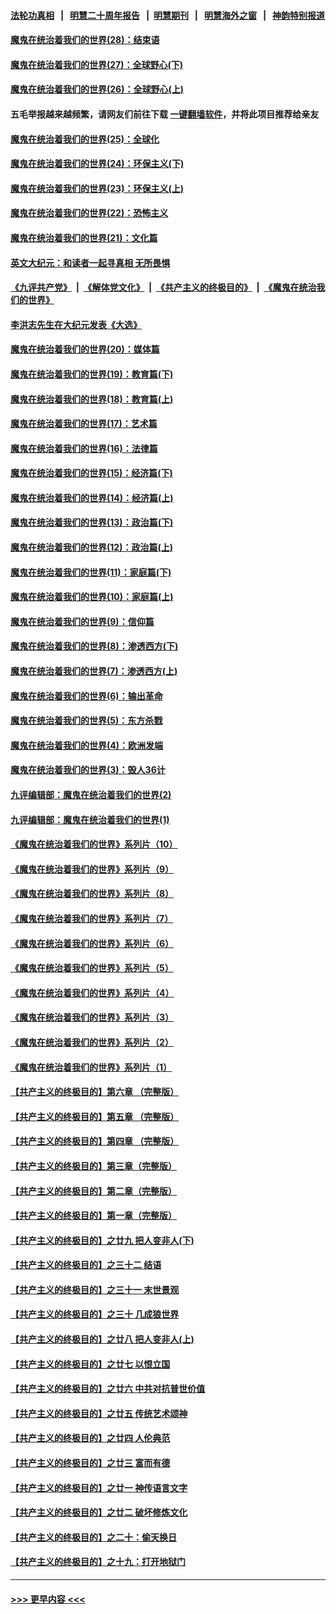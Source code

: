 #### [法轮功真相](https://github.com/gfw-breaker/truth/blob/master/README.md?t=0) &nbsp;&nbsp;|&nbsp;&nbsp; [明慧二十周年报告](https://github.com/gfw-breaker/mh-reports/blob/master/README.md?t=0) &nbsp;&nbsp;|&nbsp;&nbsp;[明慧期刊](https://github.com/gfw-breaker/mh-qikan) &nbsp;&nbsp;|&nbsp;&nbsp; [明慧海外之窗](https://github.com/gfw-breaker/mh-news/blob/master/README.md?t=0) &nbsp;&nbsp;|&nbsp;&nbsp; [神韵特别报道](https://github.com/gfw-breaker/mh-news/blob/master/shenyun.md?t=0)
#### [魔鬼在统治着我们的世界(28)：结束语](../pages/nsc422/n10936246.md?t=06101751) 
#### [魔鬼在统治着我们的世界(27)：全球野心(下)](../pages/nsc422/n10928319.md?t=06101751) 
#### [魔鬼在统治着我们的世界(26)：全球野心(上)](../pages/nsc422/n10900318.md?t=06101751) 
#### 五毛举报越来越频繁，请网友们前往下载 [一键翻墙软件](https://github.com/gfw-breaker/ssr-accounts)，并将此项目推荐给亲友
#### [魔鬼在统治着我们的世界(25)：全球化](../pages/nsc422/n10788205.md?t=06101751) 
#### [魔鬼在统治着我们的世界(24)：环保主义(下)](../pages/nsc422/n10695307.md?t=06101751) 
#### [魔鬼在统治着我们的世界(23)：环保主义(上)](../pages/nsc422/n10688613.md?t=06101751) 
#### [魔鬼在统治着我们的世界(22)：恐怖主义](../pages/nsc422/n10614727.md?t=06101751) 
#### [魔鬼在统治着我们的世界(21)：文化篇](../pages/nsc422/n10597706.md?t=06101751) 
#### [英文大纪元：和读者一起寻真相 无所畏惧](../pages/nsc422/n12542027.md?t=06101751) 
#### [《九评共产党》](https://github.com/begood0513/9ping.md/blob/master/README.md) &nbsp;|&nbsp; [《解体党文化》](../../../../jtdwh.md/blob/master/README.md)  &nbsp;|&nbsp; [《共产主义的终极目的》](../../../../gczydzjmd.md/blob/master/README.md) &nbsp;|&nbsp; [《魔鬼在统治我们的世界》](../../../../mgztzwmdsj.md/blob/master/README.md) 
#### [李洪志先生在大纪元发表《大选》](../pages/nsc422/n12534746.md?t=06101751) 
#### [魔鬼在统治着我们的世界(20)：媒体篇](../pages/nsc422/n10586579.md?t=06101751) 
#### [魔鬼在统治着我们的世界(19)：教育篇(下)](../pages/nsc422/n10564808.md?t=06101751) 
#### [魔鬼在统治着我们的世界(18)：教育篇(上)](../pages/nsc422/n10526970.md?t=06101751) 
#### [魔鬼在统治着我们的世界(17)：艺术篇](../pages/nsc422/n10499093.md?t=06101751) 
#### [魔鬼在统治着我们的世界(16)：法律篇](../pages/nsc422/n10485969.md?t=06101751) 
#### [魔鬼在统治着我们的世界(15)：经济篇(下)](../pages/nsc422/n10469975.md?t=06101751) 
#### [魔鬼在统治着我们的世界(14)：经济篇(上)](../pages/nsc422/n10457370.md?t=06101751) 
#### [魔鬼在统治着我们的世界(13)：政治篇(下)](../pages/nsc422/n10448270.md?t=06101751) 
#### [魔鬼在统治着我们的世界(12)：政治篇(上)](../pages/nsc422/n10444576.md?t=06101751) 
#### [魔鬼在统治着我们的世界(11)：家庭篇(下)](../pages/nsc422/n10440961.md?t=06101751) 
#### [魔鬼在统治着我们的世界(10)：家庭篇(上)](../pages/nsc422/n10435448.md?t=06101751) 
#### [魔鬼在统治着我们的世界(9)：信仰篇](../pages/nsc422/n10432159.md?t=06101751) 
#### [魔鬼在统治着我们的世界(8)：渗透西方(下)](../pages/nsc422/n10429603.md?t=06101751) 
#### [魔鬼在统治着我们的世界(7)：渗透西方(上)](../pages/nsc422/n10426013.md?t=06101751) 
#### [魔鬼在统治着我们的世界(6)：输出革命](../pages/nsc422/n10421536.md?t=06101751) 
#### [魔鬼在统治着我们的世界(5)：东方杀戮](../pages/nsc422/n10417707.md?t=06101751) 
#### [魔鬼在统治着我们的世界(4)：欧洲发端](../pages/nsc422/n10414890.md?t=06101751) 
#### [魔鬼在统治着我们的世界(3)：毁人36计](../pages/nsc422/n10411583.md?t=06101751) 
#### [九评编辑部：魔鬼在统治着我们的世界(2)](../pages/nsc422/n10410036.md?t=06101751) 
#### [九评编辑部：魔鬼在统治着我们的世界(1)](../pages/nsc422/n10406825.md?t=06101751) 
#### [《魔鬼在统治着我们的世界》系列片（10）](../pages/nsc422/n12292670.md?t=06101751) 
#### [《魔鬼在统治着我们的世界》系列片（9）](../pages/nsc422/n12290859.md?t=06101751) 
#### [《魔鬼在统治着我们的世界》系列片（8）](../pages/nsc422/n12287445.md?t=06101751) 
#### [《魔鬼在统治着我们的世界》系列片（7）](../pages/nsc422/n12283425.md?t=06101751) 
#### [《魔鬼在统治着我们的世界》系列片（6）](../pages/nsc422/n12282314.md?t=06101751) 
#### [《魔鬼在统治着我们的世界》系列片（5）](../pages/nsc422/n12281419.md?t=06101751) 
#### [《魔鬼在统治着我们的世界》系列片（4）](../pages/nsc422/n12274024.md?t=06101751) 
#### [《魔鬼在统治着我们的世界》系列片（3）](../pages/nsc422/n12271322.md?t=06101751) 
#### [《魔鬼在统治着我们的世界》系列片（2）](../pages/nsc422/n12269049.md?t=06101751) 
#### [《魔鬼在统治着我们的世界》系列片（1）](../pages/nsc422/n12267575.md?t=06101751) 
#### [【共产主义的终极目的】第六章 （完整版）](../pages/nsc422/n11428913.md?t=06101751) 
#### [【共产主义的终极目的】第五章 （完整版）](../pages/nsc422/n11428912.md?t=06101751) 
#### [【共产主义的终极目的】第四章 （完整版）](../pages/nsc422/n11428907.md?t=06101751) 
#### [【共产主义的终极目的】第三章（完整版）](../pages/nsc422/n11428848.md?t=06101751) 
#### [【共产主义的终极目的】第二章（完整版）](../pages/nsc422/n11428831.md?t=06101751) 
#### [【共产主义的终极目的】第一章（完整版）](../pages/nsc422/n11417651.md?t=06101751) 
#### [【共产主义的终极目的】之廿九 把人变非人(下)](../pages/nsc422/n11344140.md?t=06101751) 
#### [【共产主义的终极目的】之三十二 结语](../pages/nsc422/n11360535.md?t=06101751) 
#### [【共产主义的终极目的】之三十一 末世景观](../pages/nsc422/n11351129.md?t=06101751) 
#### [【共产主义的终极目的】之三十 几成狼世界](../pages/nsc422/n11348280.md?t=06101751) 
#### [【共产主义的终极目的】之廿八 把人变非人(上)](../pages/nsc422/n11340492.md?t=06101751) 
#### [【共产主义的终极目的】之廿七 以恨立国](../pages/nsc422/n11336944.md?t=06101751) 
#### [【共产主义的终极目的】之廿六 中共对抗普世价值](../pages/nsc422/n11324785.md?t=06101751) 
#### [【共产主义的终极目的】之廿五 传统艺术颂神](../pages/nsc422/n11296396.md?t=06101751) 
#### [【共产主义的终极目的】之廿四 人伦典范](../pages/nsc422/n11296397.md?t=06101751) 
#### [【共产主义的终极目的】之廿三 富而有德](../pages/nsc422/n11283598.md?t=06101751) 
#### [【共产主义的终极目的】之廿一 神传语言文字](../pages/nsc422/n11263265.md?t=06101751) 
#### [【共产主义的终极目的】之廿二 破坏修炼文化](../pages/nsc422/n11245728.md?t=06101751) 
#### [【共产主义的终极目的】之二十：偷天换日](../pages/nsc422/n11238846.md?t=06101751) 
#### [【共产主义的终极目的】之十九：打开地狱门](../pages/nsc422/n11206376.md?t=06101751) 

----
#### [ >>> 更早内容 <<< ](../indexes/nsc422-earlier.md)
